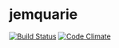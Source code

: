 jemquarie
=========

[![Build Status](https://secure.travis-ci.org/clod81/jemquarie)](http://travis-ci.org/clod81/jemquarie)
[![Code Climate](https://codeclimate.com/github/clod81/jemquarie)](https://codeclimate.com/github/clod81/jemquarie)
